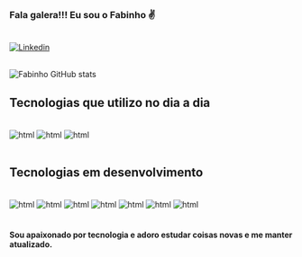
### Fala galera!!! Eu sou o Fabinho ✌️ 
<br/> [![Linkedin](https://img.shields.io/badge/LinkedIn-0077B5?style=for-the-badge&logo=linkedin&logoColor=white)](https://www.linkedin.com/in/fabio-luiz-vieira-da-silva-80a8435a/)

<br/>![Fabinho GitHub stats](https://github-readme-stats.vercel.app/api?username=fabioluizvieiradasilva&show_icons=true&theme=dracula)


## Tecnologias que utilizo no dia a dia
<div style="display:inline_block"><br/>
    <img align="center" alt="html" src="https://img.shields.io/badge/C%23-239120?style=for-the-badge&logo=c-sharp&logoColor=white"/>
    <img align="center" alt="html" src="https://img.shields.io/badge/.NET-5C2D91?style=for-the-badge&logo=.net&logoColor=white"/>   
    <img align="center" alt="html" src="https://img.shields.io/badge/Microsoft_SQL_Server-CC2927?style=for-the-badge&logo=microsoft-sql-server&logoColor=white"/>    
</div><br/>

## Tecnologias em desenvolvimento
<div style="display:inline_block"><br/>
    <img align="center" alt="html" src="https://img.shields.io/badge/Angular-DD0031?style=for-the-badge&logo=angular&logoColor=white"/>  
    <img align="center" alt="html" src="https://img.shields.io/badge/HTML5-E34F26?style=for-the-badge&logo=html5&logoColor=white"/> 
    <img align="center" alt="html" src="https://img.shields.io/badge/CSS3-1572B6?style=for-the-badge&logo=css3&logoColor=white"/>
    <img align="center" alt="html" src="https://img.shields.io/badge/TypeScript-007ACC?style=for-the-badge&logo=typescript&logoColor=white"/>  
    <img align="center" alt="html" src="https://img.shields.io/badge/JavaScript-323330?style=for-the-badge&logo=javascript&logoColor=F7DF1E"/>  
    <img align="center" alt="html" src="https://img.shields.io/badge/React_Native-20232A?style=for-the-badge&logo=react&logoColor=61DAFB"/>
    <img align="center" alt="html" src="https://img.shields.io/badge/Bootstrap-563D7C?style=for-the-badge&logo=bootstrap&logoColor=white"/>   
</div><br/>


#### Sou apaixonado por tecnologia e adoro estudar coisas novas e me manter atualizado.
